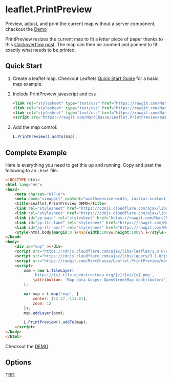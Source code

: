 # leaflet.PrintPreview

Preview, adjust, and print the current map without a server component, checkout the [Demo](https://marcchasse.github.io/leaflet.PrintPreview/)

PrintPreview resizes the current map to fit a letter piece of paper thanks to this [stackoverflow post](http://stackoverflow.com/questions/16649943/css-to-set-a4-paper-size).
The map can then be zoomed and panned to fit exactly what needs to be printed.

## Quick Start

1. Create a leaflet map. Checkout Leaflets [Quick Start Guide](http://leafletjs.com/examples/quick-start.html) for a basic map example.

2. Include PrintPreview javascript and css

    ```html
    <link rel="stylesheet" type="text/css" href="https://rawgit.com/MarcChasse/leaflet.PrintPreview/master/leaflet.printpreview.css" disabled>
    <link rel="stylesheet" type="text/css" href="https://rawgit.com/MarcChasse/leaflet.PrintPreview/master/leaflet.printpreview.letter.landscape.css" disabled>
    <link rel="stylesheet" type="text/css" href="https://rawgit.com/MarcChasse/leaflet.PrintPreview/master/leaflet.printpreview.letter.portrait.css" disabled>
    <script src="https://rawgit.com/MarcChasse/Leaflet.PrintPreview/master/leaflet.printpreview.js"></script>
    ```
3. Add the map control:
    ```javascript
    L.PrintPreview().addTo(map);
    ```
## Complete Example
Here is everything you need to get this up and running. Copy and past the following to an `.html` file:
```html
<!DOCTYPE html>
<html lang="en">
<head>
	<meta charset="UTF-8">
	<meta name="viewport" content="width=device-width, initial-scale=1.0, maximum-scale=1.0, user-scalable=no" />
	<title>Leaflet.PrintPreview DEMO</title>
	<link rel="stylesheet" href="https://cdnjs.cloudflare.com/ajax/libs/leaflet/1.0.0-rc.1/leaflet.css" />
	<link rel="stylesheet" href="https://cdnjs.cloudflare.com/ajax/libs/font-awesome/4.6.3/css/font-awesome.min.css">
    <link id="pp-main" rel="stylesheet" href="https://rawgit.com/MarcChasse/leaflet.PrintPreview/master/leaflet.printpreview.css" disabled>
    <link id="pp-ltr-land" rel="stylesheet" href="https://rawgit.com/MarcChasse/leaflet.PrintPreview/master/leaflet.printpreview.letter.landscape.css" disabled>
    <link id="pp-ltr-port" rel="stylesheet" href="https://rawgit.com/MarcChasse/leaflet.PrintPreview/master/leaflet.printpreview.letter.portrait.css" disabled>
	<style>html,body{margin:0;}#map{width:100vw;height:100vh;}</style>
</head>
<body>
	<div id="map" ></div>
	<script src="https://cdnjs.cloudflare.com/ajax/libs/leaflet/1.0.0-rc.1/leaflet.js"></script>
	<script src="https://cdnjs.cloudflare.com/ajax/libs/jquery/3.1.0/jquery.min.js"></script>
	<script src="https://rawgit.com/MarcChasse/Leaflet.PrintPreview/master/leaflet.printpreview.js"></script>
	<script>
	    osm = new L.TileLayer(
	    	'https://{s}.tile.openstreetmap.org/{z}/{x}/{y}.png',
	    	{attribution: 'Map data &copy; OpenStreetMap contributors'}
	    );

	    var map = L.map('map', {
	        center: [52.27,-113.81],
	        zoom: 12
	    });
		map.addLayer(osm);

		L.PrintPreview().addTo(map);
	</script>
</body>
</html>
```
Checkout the [DEMO](https://marcchasse.github.io/leaflet.PrintPreview/)

## Options
TBD.
